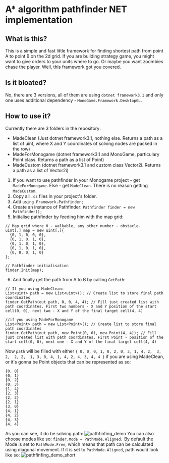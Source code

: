 # A* algorithm pathfinder NET implementation
## What is this?
This is a simple and fast little framework for finding shortest path from point A to point B on the 2d grid.
If you are building strategy game, you might want to give orders to your units where to go. Or maybe you want zoombies chase the player. 
Well, this framework got you covered.
## Is it bloated?
No, there are 3 versions, all of them are using `dotnet framework3.1` and only one uses additional dependency - `MonoGame.Framework.DesktopGL`.
## How to use it?
Currently there are 3 folders in the repository:
* MadeClean (Just dotnet framework3.1, nothing else. Returns a path as a list of uint, where X and Y coordinates of solving nodes are packed in the row)
* MadeForMonogame (dotnet framework3.1 and MonoGame, particulary Point class. Returns a path as a list of Point)
* MadeCustom (dotnet framework3.1 and custom class Vector2i. Returns a path as a list of Vector2i)

1. If you want to use pathfinder in your Monogame project - get `MadeForMonogame`. Else - get `MadeClean`. There is no reason getting `MadeCustom`.
2. Copy all `.cs` files in your project's folder.
3. Add `using Framework.Pathfinder;`
4. Create an instance of Pathfinder: `Pathfinder finder = new Pathfinder();`
5. Initialise pathfinder by feeding him with the map grid: 
```
// Map grid where 0 - walkable, any other number - obstacle.
uint[,] map = new uint[,]{
  {0, 1, 0, 0, 0},
  {0, 1, 0, 1, 0},
  {0, 1, 0, 1, 0},
  {0, 1, 0, 1, 0},
  {0, 0, 0, 1, 0}
};

// Pathfinder initialisation
finder.Init(map); 
```
6. And finally get the path from A to B by calling `GetPath`:
```
// If you using MadeClean:
List<uint> path = new List<uint>(); // Create list to store final path coordinates
finder.GetPath(out path, 0, 0, 4, 4); // Fill just created list with path coordinates. First two numbers - X and Y position of the start cell(0, 0), next two - X and Y of the final target cell(4, 4)

//if you using MadeForMonogame
List<Point> path = new List<Point>(); // Create list to store final path coordinates
finder.GetPath(out path, new Point(0, 0), new Point(4, 4)); // Fill just created list with path coordinates. First Point - position of the start cell(0, 0), next one - X and Y of the final target cell(4, 4)
```
Now `path` will be filled with either `{ 0, 0, 0, 1, 0, 2, 0, 3, 1, 4, 2,  3, 2,  2, 2,  1, 3, 0, 4, 1, 4, 2, 4, 3, 4, 4 }` if you are using MadeClean, or it's gonna be Point objects that can be represented as so:
```
{0, 0}
{0, 1}
{0, 2}
{0, 3}
{1, 4}
{2, 3}
{2, 2}
{2, 1}
{3, 0}
{4, 1}
{4, 2}
{4, 3}
{4, 4}
```
As you can see, it do be solving path:
![pathfinfing_demo](https://user-images.githubusercontent.com/47914319/161387616-47344ad2-b089-451d-a51c-88c9a08c77f5.png)
You can also choose modes like so: `finder.Mode = PathMode.Aligned;`
By default the Mode is set to `PathMode.Free`, which means that path can be calculated using diagonal movement. If it is set to `PathMode.Aligned`, path would look like so:
![pathfinfing_demo_short](https://user-images.githubusercontent.com/47914319/161387899-4a1deae5-682e-4fa2-9ef1-bd7d089fc12f.png)

